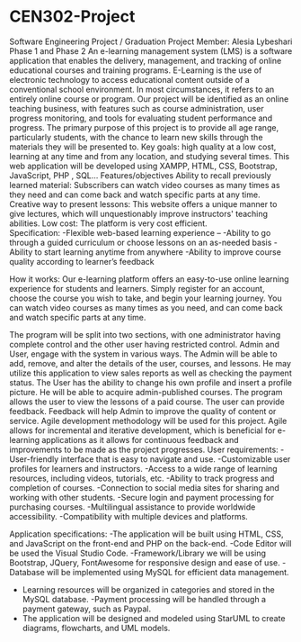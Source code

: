 # CEN302-Project
Software Engineering Project / Graduation Project
Member: Alesia Lybeshari
Phase 1 and Phase 2
An e-learning management system (LMS) is a software application that enables the delivery, management, and tracking of online educational courses and training programs. E-Learning is the use of electronic technology to access educational content outside of a conventional school environment. In most circumstances, it refers to an entirely online course or program. Our project will be identified as an online teaching business, with features such as course administration, user progress monitoring, and tools for evaluating student performance and progress. The primary purpose of this project is to provide all age range, particularly students, with the chance to learn new skills through the materials they will be presented to. Key goals: high quality at a low cost, learning at any time and from any location, and studying several times. This web application will be developed using XAMPP, HTML, CSS, Bootstrap, JavaScript, PHP , SQL…
Features/objectives 
Ability to recall previously learned material: Subscribers can watch video courses as many times as they need and can come back and watch specific parts at any time.  Creative way to present lessons: This website offers a unique manner to give lectures, which will unquestionably improve instructors' teaching abilities.              Low cost: The platform is very cost efficient.                                                                                                                            
Specification:
-Flexible web-based learning experience –
-Ability to go through a guided curriculum or choose lessons on an as-needed basis 
-Ability to start learning anytime from anywhere 
-Ability to improve course quality according to learner’s feedback 

How it works:                                                                                                                                                          Our e-learning platform offers an easy-to-use online learning experience for students and learners. Simply register for an account, choose the course you wish to take, and begin your learning journey. You can watch video courses as many times as you need, and can come back and watch specific parts at any time.


The program will be split into two sections, with one administrator having complete control and the other user having restricted control.                              Admin and User, engage with the system in various ways.
The Admin will be able to add, remove, and alter the details of the user, courses, and lessons. He may utilize this application to view sales reports as well as checking the payment status.
The User has the ability to change his own profile and insert a profile picture. He will be able to acquire admin-published courses. The program allows the user to view the lessons of a paid course. The user can provide feedback. Feedback will help Admin to improve the quality of content or service. 
Agile development methodology will be used for this project.                                                                                                          Agile allows for incremental and iterative development, which is beneficial for e-learning applications as it allows for continuous feedback and improvements to be made as the project progresses.
User requirements:
-User-friendly interface that is easy to navigate and use.
-Customizable user profiles for learners and instructors.
-Access to a wide range of learning resources, including videos, tutorials, etc.
-Ability to track progress and completion of courses.
-Connection to social media sites for sharing and working with other students.                                                                                        -Secure login and payment processing for purchasing courses.
-Multilingual assistance to provide worldwide accessibility.
-Compatibility with multiple devices and platforms.

Application specifications:
-The application will be built using HTML, CSS, and JavaScript on the front-end and PHP on the back-end.
-Code Editor will be used the Visual Studio Code.
-Framework/Library we will be using Bootstrap, JQuery, FontAwesome for responsive design and ease of use.
-Database will be implemented using MySQL for efficient data management.
- Learning resources will be organized in categories and stored in the MySQL database.
-Payment processing will be handled through a payment gateway, such as Paypal.
- The application will be designed and modeled using StarUML to create diagrams, flowcharts, and UML models.
